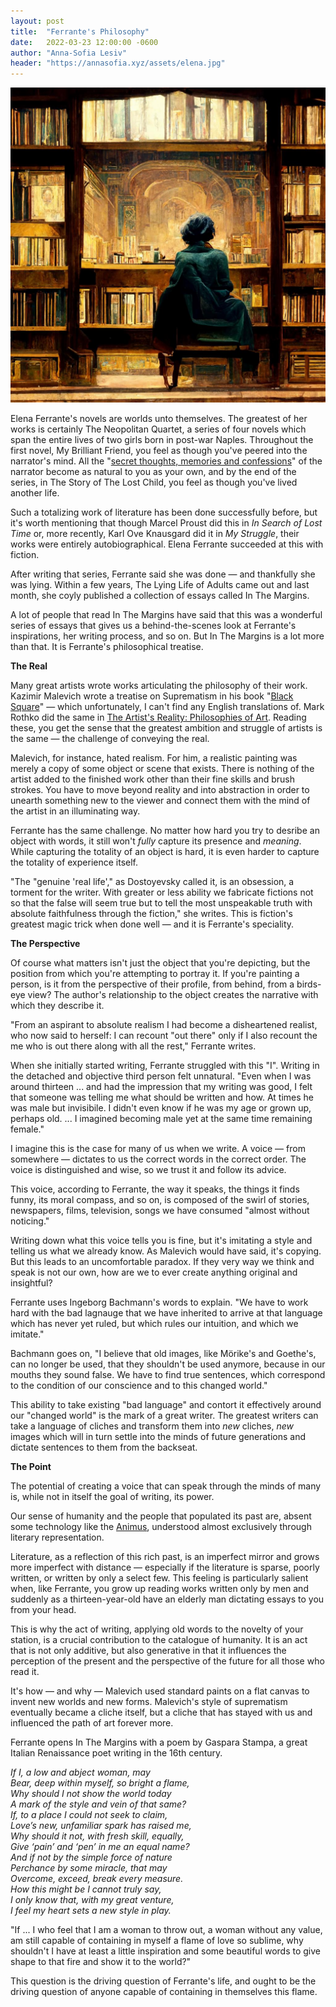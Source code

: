 ```yaml
---
layout: post
title:  "Ferrante's Philosophy"
date:   2022-03-23 12:00:00 -0600
author: "Anna-Sofia Lesiv"
header: "https://annasofia.xyz/assets/elena.jpg"
---
```

![elena](/assets/elena.jpg)

Elena Ferrante's novels are worlds unto themselves. The greatest of her works is certainly The Neopolitan Quartet, a series of four novels which span the entire lives of two girls born in post-war Naples. Throughout the first novel, My Brilliant Friend, you feel as though you've peered into the narrator's mind. All the "[secret thoughts, memories and confessions](http://elenaferrante.com/reviews/the-stanford-daily/)" of the narrator become as natural to you as your own, and by the end of the series, in The Story of The Lost Child, you feel as though you've lived another life. 

Such a totalizing work of literature has been done successfully before, but it's worth mentioning that though Marcel Proust did this in *In Search of Lost Time* or, more recently, Karl Ove Knausgard did it in *My Struggle*, their works were entirely autobiographical. Elena Ferrante succeeded at this with fiction.

After writing that series, Ferrante said she was done — and thankfully she was lying. Within a few years, The Lying Life of Adults came out and last month, she coyly published a collection of essays called In The Margins. 

A lot of people that read In The Margins have said that this was a wonderful series of essays that gives us a behind-the-scenes look at Ferrante's inspirations, her writing process, and so on. But In The Margins is a lot more than that. It is Ferrante's philosophical treatise. 

**The Real**

Many great artists wrote works articulating the philosophy of their work. Kazimir Malevich wrote a treatise on Suprematism in his book "[Black Square](https://prom.ua/p1259196875-chernyj-kvadrat-kazimir.html)" — which unfortunately, I can't find any English translations of. Mark Rothko did the same in [The Artist's Reality: Philosophies of Art](https://www.amazon.com/dp/B007XQ3VTG/ref=dp-kindle-redirect?_encoding=UTF8&btkr=1). Reading these, you get the sense that the greatest ambition and struggle of artists is the same — the challenge of conveying the real.

Malevich, for instance, hated realism. For him, a realistic painting was merely a copy of some object or scene that exists. There is nothing of the artist added to the finished work other than their fine skills and brush strokes. You have to move beyond reality and into abstraction in order to unearth something new to the viewer and connect them with the mind of the artist in an illuminating way.

Ferrante has the same challenge. No matter how hard you try to desribe an object with words, it still won't *fully* capture its presence and *meaning*. While capturing the totality of an object is hard, it is even harder to capture the totality of experience itself. 

"The "genuine 'real life'," as Dostoyevsky called it, is an obsession, a torment for the writer. With greater or less ability we fabricate fictions not so that the false will seem true but to tell the most unspeakable truth with absolute faithfulness through the fiction," she writes. This is fiction's greatest magic trick when done well — and it is Ferrante's speciality.

**The Perspective**

Of course what matters isn't just the object that you're depicting, but the position from which you're attempting to portray it. If you're painting a person, is it from the perspective of their profile, from behind, from a birds-eye view? The author's relationship to the object creates the narrative with which they describe it. 

"From an aspirant to absolute realism I had become a disheartened realist, who now said to herself: I can recount "out there" only if I also recount the me who is out there along with all the rest," Ferrante writes. 

When she initially started writing, Ferrante struggled with this "I". Writing in the detached and objective third person felt unnatural. "Even when I was around thirteen ... and had the impression that my writing was good, I felt that someone was telling me what should be written and how. At times he was male but invisibile. I didn't even know if he was my age or grown up, perhaps old. ... I imagined becoming male yet at the same time remaining female."

I imagine this is the case for many of us when we write. A voice — from somewhere — dictates to us the correct words in the correct order. The voice is distinguished and wise, so we trust it and follow its advice. 

This voice, according to Ferrante, the way it speaks, the things it finds funny, its moral compass, and so on, is composed of the swirl of stories, newspapers, films, television, songs we have consumed "almost without noticing."

Writing down what this voice tells you is fine, but it's imitating a style and telling us what we already know. As Malevich would have said, it's copying. But this leads to an uncomfortable paradox. If they very way we think and speak is not our own, how are we to ever create anything original and insightful?

Ferrante uses Ingeborg Bachmann's words to explain. "We have to work hard with the bad lagnauge that we have inherited to arrive at that language which has never yet ruled, but which rules our intuition, and which we imitate."

Bachmann goes on, "I believe that old images, like Mörike's and Goethe's, can no longer be used, that they shouldn't be used anymore, because in our mouths they sound false. We have to find true sentences, which correspond to the condition of our conscience and to this changed world."

This ability to take existing "bad language" and contort it effectively around our "changed world" is the mark of a great writer. The greatest writers can take a language of cliches and transform them into *new* cliches, *new* images which will in turn settle into the minds of future generations and dictate sentences to them from the backseat.

**The Point**

The potential of creating a voice that can speak through the minds of many is, while not in itself the goal of writing, its power. 

Our sense of humanity and the people that populated its past are, absent some technology like the [Animus](https://assassinscreed.fandom.com/wiki/Animus), understood almost exclusively through literary representation.  

Literature, as a reflection of this rich past, is an imperfect mirror and grows more imperfect with distance — especially if the literature is sparse, poorly written, or written by only a select few. This feeling is particularly salient when, like Ferrante, you grow up reading works written only by men and suddenly as a thirteen-year-old have an elderly man dictating essays to you from your head.

This is why the act of writing, applying old words to the novelty of your station, is a crucial contribution to the catalogue of humanity. It is an act that is not only additive, but also generative in that it influences the perception of the present and the perspective of the future for all those who read it. 

It's how — and why — Malevich used standard paints on a flat canvas to invent new worlds and new forms. Malevich's style of suprematism eventually became a cliche itself, but a cliche that has stayed with us and influenced the path of art forever more. 

Ferrante opens In The Margins with a poem by Gaspara Stampa, a great Italian Renaissance poet writing in the 16th century.

*If I, a low and abject woman, may*  
*Bear, deep within myself, so bright a flame,*  
*Why should I not show the world today*  
*A mark of the style and vein of that same?*  
*If, to a place I could not seek to claim,*  
*Love’s new, unfamiliar spark has raised me,*  
*Why should it not, with fresh skill, equally,*  
*Give ‘pain’ and ‘pen’ in me an equal name?*  
*And if not by the simple force of nature*  
*Perchance by some miracle, that may*  
*Overcome, exceed, break every measure.*  
*How this might be I cannot truly say,*  
*I only know that, with my great venture,*  
*I feel my heart sets a new style in play.*  

"If ... I who feel that I am a woman to throw out, a woman without any value, am still capable of containing in myself a flame of love so sublime, why shouldn't I have at least a little inspiration and some beautiful words to give shape to that fire and show it to the world?" 

This question is the driving question of Ferrante's life, and ought to be the driving question of anyone capable of containing in themselves this flame.